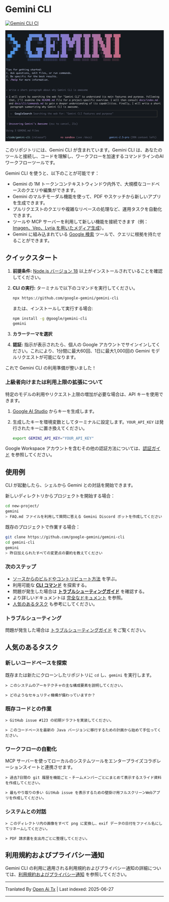 # Gemini CLI

[![Gemini CLI CI](https://github.com/google-gemini/gemini-cli/actions/workflows/ci.yml/badge.svg)](https://github.com/google-gemini/gemini-cli/actions/workflows/ci.yml)

![Gemini CLI Screenshot](https://raw.githubusercontent.com/google-gemini/gemini-cli/main/docs/assets/gemini-screenshot.png)

このリポジトリには、Gemini CLI が含まれています。Gemini CLI は、あなたのツールと接続し、コードを理解し、ワークフローを加速するコマンドラインのAIワークフローツールです。

Gemini CLI を使うと、以下のことが可能です：

- Gemini の 1M トークンコンテキストウィンドウ内外で、大規模なコードベースのクエリや編集ができます。
- Gemini のマルチモーダル機能を使って、PDF やスケッチから新しいアプリを生成できます。
- プルリクエストのクエリや複雑なリベースの処理など、運用タスクを自動化できます。
- ツールや MCP サーバーを利用して新しい機能を接続できます（例：[Imagen、Veo、Lyria を用いたメディア生成](https://github.com/GoogleCloudPlatform/vertex-ai-creative-studio/tree/main/experiments/mcp-genmedia)）。
- Gemini に組み込まれている [Google 検索](https://ai.google.dev/gemini-api/docs/grounding) ツールで、クエリに根拠を持たせることができます。

## クイックスタート

1. **前提条件:** [Node.js バージョン 18](https://nodejs.org/en/download) 以上がインストールされていることを確認してください。
2. **CLI の実行:** ターミナルで以下のコマンドを実行してください。

   ```bash
   npx https://github.com/google-gemini/gemini-cli
   ```

   または、インストールして実行する場合:

   ```bash
   npm install -g @google/gemini-cli
   gemini
   ```

3. **カラーテーマを選択**
4. **認証:** 指示が表示されたら、個人の Google アカウントでサインインしてください。これにより、1分間に最大60回、1日に最大1,000回の Gemini モデルリクエストが可能になります。

これで Gemini CLI の利用準備が整いました！

### 上級者向けまたは利用上限の拡張について

特定のモデルの利用やリクエスト上限の増加が必要な場合は、API キーを使用できます。

1. [Google AI Studio](https://aistudio.google.com/apikey) からキーを生成します。
2. 生成したキーを環境変数としてターミナルに設定します。`YOUR_API_KEY` は発行されたキーに置き換えてください。

   ```bash
   export GEMINI_API_KEY="YOUR_API_KEY"
   ```

Google Workspace アカウントを含むその他の認証方法については、[認証ガイド](https://raw.githubusercontent.com/google-gemini/gemini-cli/main/docs/cli/authentication.md) を参照してください。

## 使用例

CLI が起動したら、シェルから Gemini との対話を開始できます。

新しいディレクトリからプロジェクトを開始する場合：

```sh
cd new-project/
gemini
> FAQ.md ファイルを利用して質問に答える Gemini Discord ボットを作成してください
```

既存のプロジェクトで作業する場合：

```sh
git clone https://github.com/google-gemini/gemini-cli
cd gemini-cli
gemini
> 昨日加えられたすべての変更点の要約を教えてください
```

### 次のステップ

- [ソースからのビルドやコントリビュート方法](https://raw.githubusercontent.com/google-gemini/gemini-cli/main/CONTRIBUTING.md) を学ぶ。
- 利用可能な **[CLI コマンド](https://raw.githubusercontent.com/google-gemini/gemini-cli/main/docs/cli/commands.md)** を探索する。
- 問題が発生した場合は **[トラブルシューティングガイド](https://raw.githubusercontent.com/google-gemini/gemini-cli/main/docs/troubleshooting.md)** を確認する。
- より詳しいドキュメントは [完全なドキュメント](https://raw.githubusercontent.com/google-gemini/gemini-cli/main/docs/index.md) を参照。
- [人気のあるタスク](#popular-tasks) も参考にしてください。

### トラブルシューティング

問題が発生した場合は [トラブルシューティングガイド](https://raw.githubusercontent.com/google-gemini/gemini-cli/main/docs/troubleshooting.md) をご覧ください。

## 人気のあるタスク

### 新しいコードベースを探索

既存または新たにクローンしたリポジトリに `cd` し、`gemini` を実行します。

```text
> このシステムのアーキテクチャの主な構成要素を説明してください。
```

```text
> どのようなセキュリティ機構が備わっていますか？
```

### 既存コードとの作業

```text
> GitHub issue #123 の初期ドラフトを実装してください。
```

```text
> このコードベースを最新の Java バージョンに移行するための計画から始めて手伝ってください。
```

### ワークフローの自動化

MCP サーバーを使ってローカルのシステムツールをエンタープライズコラボレーションスイートと連携させます。

```text
> 過去7日間の git 履歴を機能ごと・チームメンバーごとにまとめて表示するスライド資料を作成してください。
```

```text
> 最もやり取りの多い GitHub issue を表示するための壁掛け用フルスクリーンWebアプリを作成してください。
```

### システムとの対話

```text
> このディレクトリ内の画像をすべて png に変換し、exif データの日付をファイル名にしてリネームしてください。
```

```text
> PDF 請求書を支出月ごとに整理してください。
```

## 利用規約およびプライバシー通知

Gemini CLI の利用に適用される利用規約およびプライバシー通知の詳細については、[利用規約およびプライバシー通知](https://raw.githubusercontent.com/google-gemini/gemini-cli/main/docs/tos-privacy.md) を参照してください。


---


Tranlated By [Open Ai Tx](https://github.com/OpenAiTx/OpenAiTx) | Last indexed: 2025-06-27


---